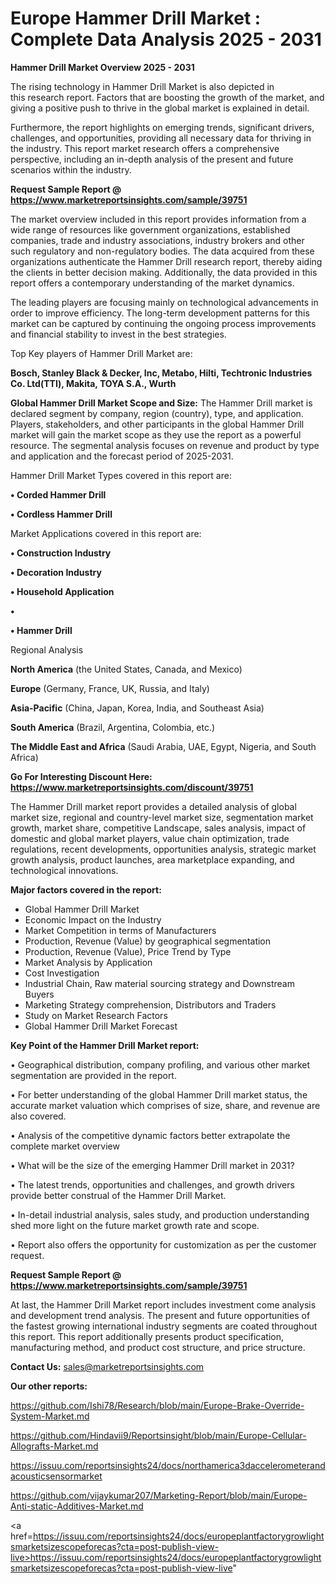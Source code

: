 # Europe Hammer Drill Market : Complete Data Analysis 2025 - 2031

<Strong> Hammer Drill Market Overview 2025 - 2031</strong>

The rising technology in Hammer Drill Market is also depicted in this research report. Factors that are boosting the growth of the market, and giving a positive push to thrive in the global market is explained in detail.

Furthermore, the report highlights on emerging trends, significant drivers, challenges, and opportunities, providing all necessary data for thriving in the industry. This report market research offers a comprehensive perspective, including an in-depth analysis of the present and future scenarios within the industry.

<strong>Request Sample Report @ <a href=https://www.marketreportsinsights.com/sample/39751>https://www.marketreportsinsights.com/sample/39751</a></strong>

The market overview included in this report provides information from a wide range of resources like government organizations, established companies, trade and industry associations, industry brokers and other such regulatory and non-regulatory bodies. The data acquired from these organizations authenticate the Hammer Drill research report, thereby aiding the clients in better decision making. Additionally, the data provided in this report offers a contemporary understanding of the market dynamics.

The leading players are focusing mainly on technological advancements in order to improve efficiency. The long-term development patterns for this market can be captured by continuing the ongoing process improvements and financial stability to invest in the best strategies.

Top Key players of Hammer Drill Market are:

<strong>Bosch, Stanley Black & Decker, Inc, Metabo, Hilti, Techtronic Industries Co. Ltd(TTI), Makita, TOYA S.A., Wurth</strong>

<strong><b>Global Hammer Drill Market Scope and Size:</b></strong>
The Hammer Drill market is declared segment by company, region (country), type, and application. Players, stakeholders, and other participants in the global Hammer Drill market will gain the market scope as they use the report as a powerful resource. The segmental analysis focuses on revenue and product by type and application and the forecast period of 2025-2031.

Hammer Drill Market Types covered in this report are:

<strong>•  Corded Hammer Drill

•  Cordless Hammer Drill</strong>

Market Applications covered in this report are:

<strong>•  Construction Industry

•  Decoration Industry

•  Household Application

•  

•  Hammer Drill</strong> 

Regional Analysis

<strong>North America</strong> (the United States, Canada, and Mexico)

<strong>Europe</strong> (Germany, France, UK, Russia, and Italy)

<strong>Asia-Pacific</strong> (China, Japan, Korea, India, and Southeast Asia)

<strong>South America</strong> (Brazil, Argentina, Colombia, etc.)

<strong>The Middle East and Africa</strong> (Saudi Arabia, UAE, Egypt, Nigeria, and South Africa)

<strong>Go For Interesting Discount Here: <a href=https://www.marketreportsinsights.com/discount/39751>https://www.marketreportsinsights.com/discount/39751</a></strong>

The Hammer Drill market report provides a detailed analysis of global market size, regional and country-level market size, segmentation market growth, market share, competitive Landscape, sales analysis, impact of domestic and global market players, value chain optimization, trade regulations, recent developments, opportunities analysis, strategic market growth analysis, product launches, area marketplace expanding, and technological innovations.

<strong><b>Major factors covered in the report:</b></strong>
<ul>
  <li>Global Hammer Drill Market </li>
  <li>Economic Impact on the Industry</li>
  <li>Market Competition in terms of Manufacturers</li>
  <li>Production, Revenue (Value) by geographical segmentation</li>
  <li>Production, Revenue (Value), Price Trend by Type</li>
  <li>Market Analysis by Application</li>
  <li>Cost Investigation</li>
  <li>Industrial Chain, Raw material sourcing strategy and Downstream Buyers</li>
  <li>Marketing Strategy comprehension, Distributors and Traders</li>
  <li>Study on Market Research Factors</li>
  <li>Global Hammer Drill Market Forecast</li>
</ul>

<strong><b>Key Point of the Hammer Drill Market report:</b></strong>

• Geographical distribution, company profiling, and various other market segmentation are provided in the report.

• For better understanding of the global Hammer Drill market status, the accurate market valuation which comprises of size, share, and revenue are also covered.

• Analysis of the competitive dynamic factors better extrapolate the complete market overview

• What will be the size of the emerging Hammer Drill market in 2031?

• The latest trends, opportunities and challenges, and growth drivers provide better construal of the Hammer Drill Market.

• In-detail industrial analysis, sales study, and production understanding shed more light on the future market growth rate and scope.

• Report also offers the opportunity for customization as per the customer request.

<strong>Request Sample Report @ <a href=https://www.marketreportsinsights.com/sample/39751>https://www.marketreportsinsights.com/sample/39751</a></strong>

At last, the Hammer Drill Market report includes investment come analysis and development trend analysis. The present and future opportunities of the fastest growing international industry segments are coated throughout this report. This report additionally presents product specification, manufacturing method, and product cost structure, and price structure.

<strong>Contact Us:</strong>
sales@marketreportsinsights.com

<strong>Our other reports:</strong>

<a href=https://github.com/Ishi78/Research/blob/main/Europe-Brake-Override-System-Market.md>https://github.com/Ishi78/Research/blob/main/Europe-Brake-Override-System-Market.md</a>

<a href=https://github.com/Hindavii9/Reportsinsight/blob/main/Europe-Cellular-Allografts-Market.md>https://github.com/Hindavii9/Reportsinsight/blob/main/Europe-Cellular-Allografts-Market.md</a>

<a href=https://issuu.com/reportsinsights24/docs/northamerica3daccelerometerandacousticsensormarket>https://issuu.com/reportsinsights24/docs/northamerica3daccelerometerandacousticsensormarket</a>

<a href=https://github.com/vijaykumar207/Marketing-Report/blob/main/Europe-Anti-static-Additives-Market.md>https://github.com/vijaykumar207/Marketing-Report/blob/main/Europe-Anti-static-Additives-Market.md</a>

<a href=https://issuu.com/reportsinsights24/docs/europeplantfactorygrowlightsmarketsizescopeforecas?cta=post-publish-view-live>https://issuu.com/reportsinsights24/docs/europeplantfactorygrowlightsmarketsizescopeforecas?cta=post-publish-view-live</a>"
